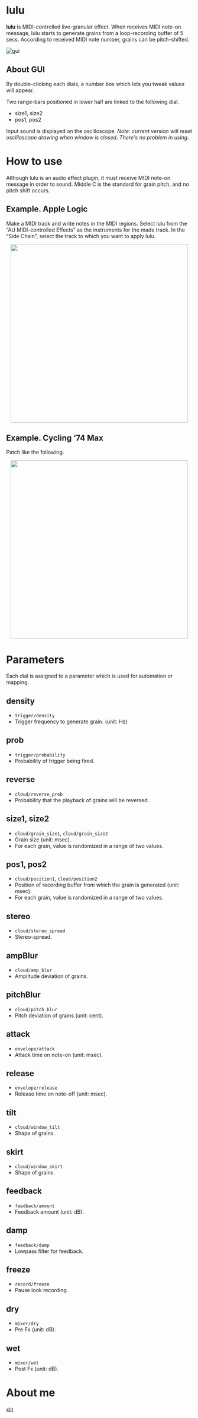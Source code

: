 # lulu
**lulu** is MIDI-controlled live-granular effect. When receives MIDI note-on message, lulu starts to generate grains from a loop-recording buffer of 5 secs. According to received MIDI note number, grains can be pitch-shifted.

![gui](manual_images/gui.png)

## About GUI
By double-clicking each dials, a number box which lets you tweak values will appear. 

Two range-bars positioned in lower half are linked to the following dial.

* size1, size2
* pos1, pos2

Input sound is displayed on the oscilloscope. *Note: current version will reset oscilloscope drawing when window is closed. There's no problem in using*.

<div style="page-break-before:always"></div>

# How to use
Although lulu is an audio effect plugin, it must receive MIDI note-on message in order to sound. Middle C is the standard for grain pitch, and no pitch shift occurs.

## Example. Apple Logic
Make a MIDI track and write notes in the MIDI regions. Select lulu from the “AU MIDI-controlled Effects” as the instruments for the made track. In the “Side Chain”, select the track to which you want to apply lulu.

<div align="center"><img src="manual_images/logic.png" width="480px"></div>

<div style="page-break-before:always"></div>

## Example. Cycling ‘74 Max
Patch like the following.

<div align="center"><img src="manual_images/max.png" width="480px"></div>

# Parameters
Each dial is assigned to a parameter which is used for automation or mapping.

## density
* `trigger/density`
* Trigger frequency to generate grain. (unit: Hz)

## prob
* `trigger/probability`
* Probability of trigger being fired.

## reverse
* `cloud/reverse_prob`
* Probability that the playback of grains will be reversed.

## size1, size2
* `cloud/grain_size1`, `cloud/grain_size2`
* Grain size (unit: msec).
* For each grain, value is randomized in a range of two values.

## pos1, pos2
* `cloud/position1`, `cloud/position2`
* Position of recording buffer from which the grain is generated (unit: msec).
* For each grain, value is randomized in a range of two values.

## stereo
* `cloud/stereo_spread`
* Stereo-spread.

## ampBlur
* `cloud/amp_blur`
* Amplitude deviation of grains.

## pitchBlur
* `cloud/pitch_blur`
* Pitch deviation of grains (unit: cent).

## attack
* `envelope/attack`
* Attack time on note-on (unit: msec).

## release
* `envelope/release`
* Release time on note-off (unit: msec).

## tilt
* `cloud/window_tilt`
* Shape of grains.

## skirt
* `cloud/window_skirt`
* Shape of grains.

## feedback
* `feedback/amount`
* Feedback amount (unit: dB).

## damp
* `feedback/damp`
* Lowpass filter for feedback.

## freeze
* `record/freeze`
* Pause look recording.

## dry
* `mixer/dry`
* Pre Fx (unit: dB).

## wet
* `mixer/wet`
* Post Fx (unit: dB).

# About me
[xin](https://jazzy-people-25f.notion.site/xin-xinisnot-1493937677b8806aabeffdd28083cc4d)